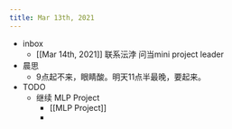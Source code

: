 ```yaml
---
title: Mar 13th, 2021
---
```


- inbox
	- [[Mar 14th, 2021]] 联系沄浡 问当mini project leader
- 晨思
	- 9点起不来，眼睛酸。明天11点半最晚，要起来。
- TODO
	- 继续 MLP Project
		- [[MLP Project]]
		-